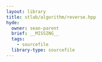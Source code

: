 ```yaml
---
layout: library
title: stlab/algorithm/reverse.hpp
hyde:
  owner: sean-parent
  brief: __MISSING__
  tags:
    - sourcefile
  library-type: sourcefile
---
```

